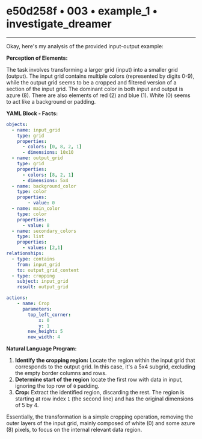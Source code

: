# e50d258f • 003 • example_1 • investigate_dreamer

---
Okay, here's my analysis of the provided input-output example:

**Perception of Elements:**

The task involves transforming a larger grid (input) into a smaller grid (output). The input grid contains multiple colors (represented by digits 0-9), while the output grid seems to be a cropped and filtered version of a section of the input grid. The dominant color in both input and output is azure (8). There are also elements of red (2) and blue (1). White (0) seems to act like a background or padding.

**YAML Block - Facts:**



```yaml
objects:
  - name: input_grid
    type: grid
    properties:
      - colors: [0, 8, 2, 1]
      - dimensions: 10x10
  - name: output_grid
    type: grid
    properties:
      - colors: [8, 2, 1]
      - dimensions: 5x4
  - name: background_color
    type: color
    properties:
        - value: 0
  - name: main_color
    type: color
    properties:
      - value: 8
  - name: secondary_colors
    type: list
    properties:
      - values: [2,1]
relationships:
  - type: contains
    from: input_grid
    to: output_grid_content
  - type: cropping
    subject: input_grid
    result: output_grid

actions:
    - name: Crop
      parameters:
        top_left_corner:
            x: 0
            y: 1
        new_height: 5
        new_width: 4
```



**Natural Language Program:**

1.  **Identify the cropping region:** Locate the region within the input grid that corresponds to the output grid. In this case, it's a 5x4 subgrid, excluding the empty border columns and rows.
2.  **Determine start of the region** locate the first row with data in input, ignoring the top row of `0` padding.
3. **Crop:** Extract the identified region, discarding the rest. The region is starting at row index `1` (the second line) and has the original dimensions of 5 by 4.

Essentially, the transformation is a simple cropping operation, removing the outer layers of the input grid, mainly composed of white (0) and some azure (8) pixels, to focus on the internal relevant data region.

